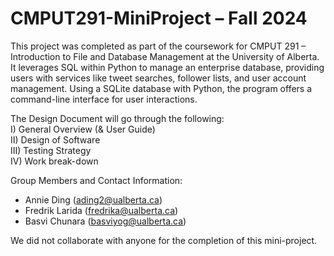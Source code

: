 # CMPUT291-MiniProject – Fall 2024
This project was completed as part of the coursework for CMPUT 291 – Introduction to File and Database Management at the University of Alberta. It leverages SQL within Python to manage an enterprise database, providing users with services like tweet searches, follower lists, and user account management. Using a SQLite database with Python, the program offers a command-line interface for user interactions.  

The Design Document will go through the following:  
 I) General Overview (& User Guide)  
 II) Design of Software  
 III) Testing Strategy  
 IV) Work break-down

Group Members and Contact Information:  
- Annie Ding (ading2@ualberta.ca)  
- Fredrik Larida (fredrika@ualberta.ca)  
- Basvi Chunara (basviyog@ualberta.ca)

We did not collaborate with anyone for the completion of this mini-project.
